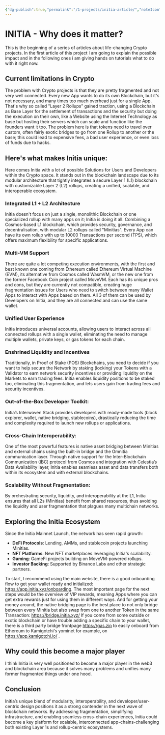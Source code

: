 ```yaml
---
{"dg-publish":true,"permalink":"/1-projects/initia-article/","noteIcon":"1","created":"2025-05-09T09:22:37.825+02:00","updated":"2025-05-12T11:23:41.638+02:00"}
---
```


# INITIA - Why does it matter?
This is the beginning of a series of articles about life-changing Crypto projects. In the first article of this project I am going to explain the possible impact and in the following ones i am giving hands on tutorials what to do with it right now.
## Current limitations in Crypto
The problem with Crypto projects is that they are pretty fragmented and not very well connected. Every new App wants to do its own Blockchain, but it's not necessary, and many times too much overhead just for a single App. 
That's why so called "Layer 2 Rollups" gained traction, using a Blockchain as Base Layer for the settlement of transactions and the security but doing the execution on their own, like a Website using the Internet Technology as base but hosting their servers which can scale and function like the founders want it too. 
The problem here is that tokens need to travel over custom, often fairly exotic bridges to go from one Rollup to another or the base; this could lead to expensive fees, a bad user experience, or even loss of funds due to hacks.

## Here's what makes Initia unique:
Here comes Initia with a lot of possible Solutions for Users and Developers within the Crypto space. It stands out in the blockchain landscape due to its modular architecture that tightly integrates a secure Layer 1 (L1) blockchain with customizable Layer 2 (L2) rollups, creating a unified, scalable, and interoperable ecosystem. 
### Integrated L1 + L2 Architecture
Initia doesn't focus on just a single, monolithic Blockchain or one specialized rollup with many apps on it; Initia is doing it all. Combining a Cosmos-based L1 blockchain, which provides security, governance, and decentralisation, with modular L2 rollups called "Minitias". Every App can have its own rollup with up to 10000 Transactions per second (TPS), which offers maximum flexibility for specific applications.

### Multi-VM Support
There are quite a lot competing execution environments, with the first and best known one coming from Ethereum called Ethereum Virtual Machine (EVM), its alternative from Cosmos called WasmVM, or the new one from the former Facebook Coin project called MoveVM. Each has its unique pros and cons, but they are currently not compatible, creating huge fragmentation issues for Users who need to switch between many Wallet Apps to interact with Apps based on them. All 3 of them can be used by Developers on Initia, and they are all connected and can use the same wallet. 

### Unified User Experience
Initia introduces universal accounts, allowing users to interact across all connected rollups with a single wallet, eliminating the need to manage multiple wallets, private keys, or gas tokens for each chain.

### Enshrined Liquidity and Incentives
Traditionally, in Proof of Stake (POS) Blockchains, you need to decide if you want to help secure the Network by staking (locking) your Tokens with a Validator to earn network security incentives or providing liquidity on the Markets to earn trading fees. 
Initia enables liquidity positions to be staked too, eliminating this fragmentation, and lets users gain from trading fees and security incentives.

### Out-of-the-Box Developer Toolkit: 
Initia’s Interwoven Stack provides developers with ready-made tools (block explorer, wallet, native bridging, stablecoins), drastically reducing the time and complexity required to launch new rollups or applications.

### Cross-Chain Interoperability: 
One of the most powerful features is native asset bridging between Minitias and external chains using the built-in bridge and the Omnitia communication layer. Through native support for the Inter-Blockchain Communication (IBC) protocol from Cosmos and integration with Celestia’s Data Availability layer, Initia enables seamless asset and data transfers both within its ecosystem and with external blockchains.

### Scalability Without Fragmentation: 
By orchestrating security, liquidity, and interoperability at the L1, Initia ensures that all L2s (Minitias) benefit from shared resources, thus avoiding the liquidity and user fragmentation that plagues many multichain networks.

## Exploring the Initia Ecosystem

Since the Initia Mainnet Launch, the network has seen rapid growth:

- **DeFi Protocols**: Lending, AMMs, and stablecoin projects launching Minitias.
- **NFT Platforms**: New NFT marketplaces leveraging Initia's scalability.
- **Gaming**: GameFi projects building on MoveVM-powered rollups.
- **Investor Backing**: Supported by Binance Labs and other strategic partners.

To start, I recommend using the main website, there is a good onboarding flow to get your wallet ready and initialized: https://app.initia.xyz/onboarding. 
The most important page for the next steps would be the overview of VIP rewards, meaning Apps where you can get extra rewards just for using them in different ways.
And for getting your money around, the native bridging page is the best place to not only bridge between every Minitia but also swap from one to another Token in the same Transaction: https://bridge.initia.xyz/ 
If you come from some outside or exotic blockchain or have trouble adding a specific chain to your wallet, there is a third party bridge frontpage https://gas.zip  to easily onboard from Ethereum to Kamigotchi's yominet for example, on https://app.kamigotchi.io/ . 

## Why could this become a major player
I think Initia is very well positioned to become a major player in the web3 and blockchain area because it solves many problems and unifies many former fragmented things under one hood. 

## Conclusion

Initia’s unique blend of modularity, interoperability, and developer/user-centric design positions it as a strong contender in the next wave of blockchain networks. By addressing fragmentation, simplifying infrastructure, and enabling seamless cross-chain experiences, Initia could become a key platform for scalable, interconnected app-chains-challenging both existing Layer 1s and rollup-centric ecosystems.


